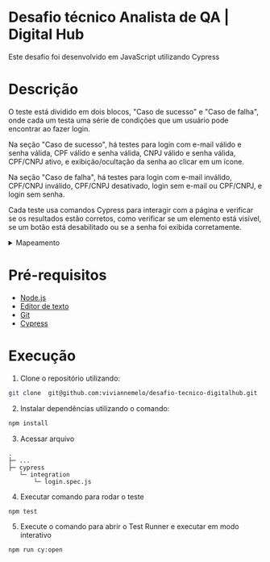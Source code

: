 # Desafio técnico Analista de QA | Digital Hub

Este desafio foi desenvolvido em JavaScript utilizando Cypress


# Descrição

O teste está dividido em dois blocos, "Caso de sucesso" e "Caso de falha", onde cada um testa uma série de condições que um usuário pode encontrar ao fazer login.

Na seção "Caso de sucesso", há testes para login com e-mail válido e senha válida, CPF válido e senha válida, CNPJ válido e senha válida, CPF/CNPJ ativo, e exibição/ocultação da senha ao clicar em um ícone.

Na seção "Caso de falha", há testes para login com e-mail inválido, CPF/CNPJ inválido, CPF/CNPJ desativado, login sem e-mail ou CPF/CNPJ, e login sem senha.

Cada teste usa comandos Cypress para interagir com a página e verificar se os resultados estão corretos, como verificar se um elemento está visível, se um botão está desabilitado ou se a senha foi exibida corretamente.

<details>
    <summary>Mapeamento</summary>
    Acesse o arquivo em:

```tree
.
├─ ...
├─ cypress
├─ tests
    └─ mapeamento_login
         └─ mapeamento_ct.pdf
         └─ mapeamento_ct.png
```
Ou acesse o link: [Google Sheets](https://docs.google.com/spreadsheets/d/1hANOg8BeH0VWhEH4JnMR-9auPEL03BUHQR90UBneHXQ/edit#gid=0)
</details>

# Pré-requisitos
- [Node.js](https://nodejs.org/en/)
- [Editor de texto](https://code.visualstudio.com/download)
- [Git](https://git-scm.com/)
- [Cypress](https://docs.cypress.io/guides/getting-started/installing-cypress)


# Execução
1. Clone o repositório utilizando:
```sh
git clone  git@github.com:viviannemelo/desafio-tecnico-digitalhub.git
```
2. Instalar dependências utilizando o comando:
```sh
npm install
```
3. Acessar arquivo
```tree
.
├─ ...
├─ cypress
   └─ integration
       └─ login.spec.js

```
4. Executar comando para rodar o teste
```sh
npm test
```
5. Execute o comando para abrir o Test Runner e executar em modo interativo
```sh
npm run cy:open
```
